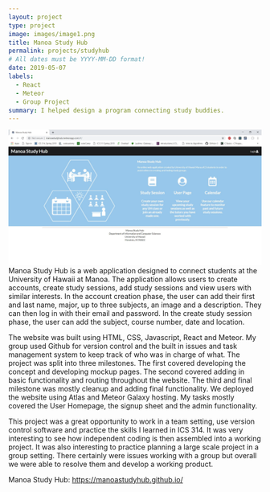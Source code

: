 ```yaml
---
layout: project
type: project
image: images/image1.png
title: Manoa Study Hub
permalink: projects/studyhub
# All dates must be YYYY-MM-DD format!
date: 2019-05-07
labels:
  - React
  - Meteor
  - Group Project
summary: I helped design a program connecting study buddies.
---
```

<img class="ui medium right floated rounded image" src="../images/manoastudyhub.jpg">
Manoa Study Hub is a web application designed to connect students at the University of Hawaii at Manoa. The application allows users to create accounts, create study sessions, add study sessions and view users with similar interests. In the account creation phase, the user can add their first and last name, major, up to three subjects, an image and a description. They can then log in with their email and password. In the create study session phase, the user can add the subject, course number, date and location.

The website was built using HTML, CSS, Javascript, React and Meteor. My group used Github for version control and the built in issues and task management system to keep track of who was in charge of what. The project was split into three milestones. The first covered developing the concept and developing mockup pages. The second covered adding in basic functionality and routing throughout the website. The third and final milestone was mostly cleanup and adding final functionality. We deployed the website using Atlas and Meteor Galaxy hosting. My tasks mostly covered the User Homepage, the signup sheet and the admin functionality. 

This project was a great opportunity to work in a team setting, use version control software and practice the skills I learned in ICS 314. It was very interesting to see how independent coding is then assembled into a working project. It was also interesting to practice planning a large scale project in a group setting. There certainly were issues working with a group but overall we were able to resolve them and develop a working product. 

Manoa Study Hub: https://manoastudyhub.github.io/
